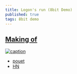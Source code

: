 ```yaml
---
title: Logon's run (8bit Demo)
published: true
tags: 8bit demo
---
```

## [Making of](http://norecess.cpcscene.net/the-elders-scrollers.html)

[![caption](https://img.youtube.com/vi/pf0GwUbMUeg/0.jpg)](https://www.youtube.com/watch?v=pf0GwUbMUeg)

- [pouet](http://www.pouet.net/prod.php?which=69651)
- [HN](https://news.ycombinator.com/item?id=17111140)

